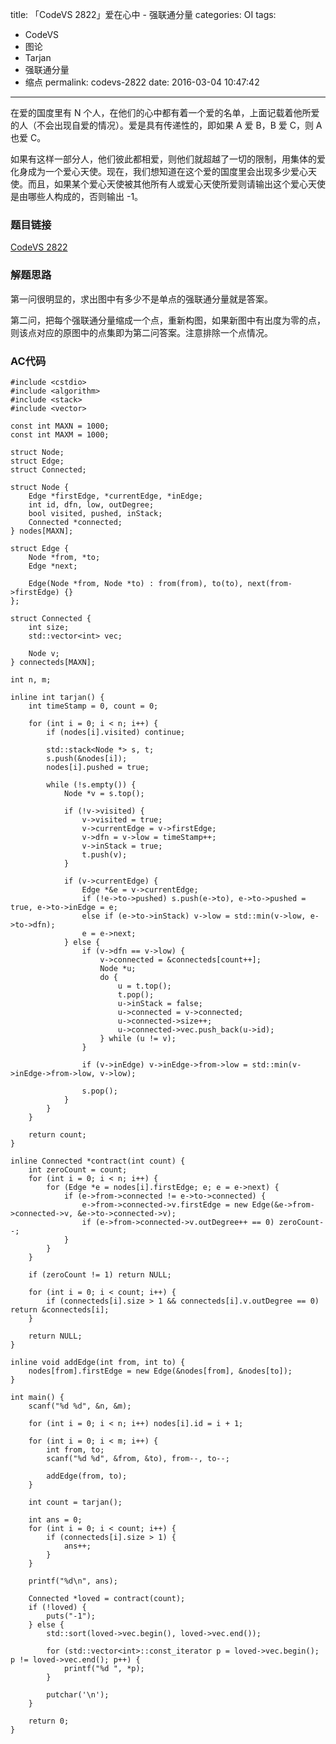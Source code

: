 title: 「CodeVS 2822」爱在心中 - 强联通分量
categories: OI
tags: 
  - CodeVS
  - 图论
  - Tarjan
  - 强联通分量
  - 缩点
permalink: codevs-2822
date: 2016-03-04 10:47:42
---

在爱的国度里有 N 个人，在他们的心中都有着一个爱的名单，上面记载着他所爱的人（不会出现自爱的情况）。爱是具有传递性的，即如果 A 爱 B，B 爱 C，则 A 也爱 C。

如果有这样一部分人，他们彼此都相爱，则他们就超越了一切的限制，用集体的爱化身成为一个爱心天使。现在，我们想知道在这个爱的国度里会出现多少爱心天使。而且，如果某个爱心天使被其他所有人或爱心天使所爱则请输出这个爱心天使是由哪些人构成的，否则输出 -1。

<!-- more -->

### 题目链接
[CodeVS 2822](http://codevs.cn/problem/2822/)

### 解题思路
第一问很明显的，求出图中有多少不是单点的强联通分量就是答案。

第二问，把每个强联通分量缩成一个点，重新构图，如果新图中有出度为零的点，则该点对应的原图中的点集即为第二问答案。注意排除一个点情况。

### AC代码
<!-- c++ -->
```
#include <cstdio>
#include <algorithm>
#include <stack>
#include <vector>

const int MAXN = 1000;
const int MAXM = 1000;

struct Node;
struct Edge;
struct Connected;

struct Node {
	Edge *firstEdge, *currentEdge, *inEdge;
	int id, dfn, low, outDegree;
	bool visited, pushed, inStack;
	Connected *connected;
} nodes[MAXN];

struct Edge {
	Node *from, *to;
	Edge *next;

	Edge(Node *from, Node *to) : from(from), to(to), next(from->firstEdge) {}
};

struct Connected {
	int size;
	std::vector<int> vec;

	Node v;
} connecteds[MAXN];

int n, m;

inline int tarjan() {
	int timeStamp = 0, count = 0;

	for (int i = 0; i < n; i++) {
		if (nodes[i].visited) continue;

		std::stack<Node *> s, t;
		s.push(&nodes[i]);
		nodes[i].pushed = true;

		while (!s.empty()) {
			Node *v = s.top();

			if (!v->visited) {
				v->visited = true;
				v->currentEdge = v->firstEdge;
				v->dfn = v->low = timeStamp++;
				v->inStack = true;
				t.push(v);
			}

			if (v->currentEdge) {
				Edge *&e = v->currentEdge;
				if (!e->to->pushed) s.push(e->to), e->to->pushed = true, e->to->inEdge = e;
				else if (e->to->inStack) v->low = std::min(v->low, e->to->dfn);
				e = e->next;
			} else {
				if (v->dfn == v->low) {
					v->connected = &connecteds[count++];
					Node *u;
					do {
						u = t.top();
						t.pop();
						u->inStack = false;
						u->connected = v->connected;
						u->connected->size++;
						u->connected->vec.push_back(u->id);
					} while (u != v);
				}

				if (v->inEdge) v->inEdge->from->low = std::min(v->inEdge->from->low, v->low);

				s.pop();
			}
		}
	}

	return count;
}

inline Connected *contract(int count) {
	int zeroCount = count;
	for (int i = 0; i < n; i++) {
		for (Edge *e = nodes[i].firstEdge; e; e = e->next) {
			if (e->from->connected != e->to->connected) {
				e->from->connected->v.firstEdge = new Edge(&e->from->connected->v, &e->to->connected->v);
				if (e->from->connected->v.outDegree++ == 0) zeroCount--;
			}
		}
	}

	if (zeroCount != 1) return NULL;

	for (int i = 0; i < count; i++) {
		if (connecteds[i].size > 1 && connecteds[i].v.outDegree == 0) return &connecteds[i];
	}

	return NULL;
}

inline void addEdge(int from, int to) {
	nodes[from].firstEdge = new Edge(&nodes[from], &nodes[to]);
}

int main() {
	scanf("%d %d", &n, &m);

	for (int i = 0; i < n; i++) nodes[i].id = i + 1;

	for (int i = 0; i < m; i++) {
		int from, to;
		scanf("%d %d", &from, &to), from--, to--;

		addEdge(from, to);
	}

	int count = tarjan();

	int ans = 0;
	for (int i = 0; i < count; i++) {
		if (connecteds[i].size > 1) {
			ans++;
		}
	}

	printf("%d\n", ans);

	Connected *loved = contract(count);
	if (!loved) {
		puts("-1");
	} else {
		std::sort(loved->vec.begin(), loved->vec.end());

		for (std::vector<int>::const_iterator p = loved->vec.begin(); p != loved->vec.end(); p++) {
			printf("%d ", *p);
		}

		putchar('\n');
	}

	return 0;
}

```
